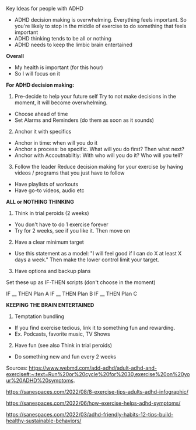 Key Ideas for people with ADHD
- ADHD decision making is overwhelming. Everything feels important. So you're likely to stop in the middle of exercise to do something that feels important
- ADHD thinking tends to be all or nothing
- ADHD needs to keep the limbic brain entertained

**Overall**
- My health is important (for this hour)
- So I will focus on it

**For ADHD decision making:**
1. Pre-decide to help your future self
Try to not make decisions in the moment, it will become overwhelming. 

- Choose ahead of time
- Set Alarms and Reminders (do them as soon as it sounds)

2. Anchor it with specifics
- Anchor in time: when will you do it
- Anchor a process: be specific. What will you do first? Then what next?
- Anchor with Accoutnabiltiy: With who will you do it? Who will you tell?

3. Follow the leader
Reduce decision making for your exercise by having videos / programs that you just have to follow

- Have playlists of workouts
- Have go-to videos, audio etc

**ALL or NOTHING THINKING**

1. Think in trial peroids (2 weeks)
- You don't have to do 1 exercise forever
- Try for 2 weeks, see if you like it. Then move on

2. Have a clear minimum target
- Use this statement as a model: 
"I will feel good if I can do X at least X days a week." 
Then make the lower control limit your target.

3. Have options and backup plans

Set these up as IF-THEN scripts (don't choose in the moment)

IF __ THEN Plan A
IF __ THEN Plan B
IF __ THEN Plan C


**KEEPING THE BRAIN ENTERTAINED**

1. Temptation bundling
- If you find exercise tedious, link it to something fun and rewarding.
- Ex. Podcasts, favorite music, TV Shows

2. Have fun (see also Think in trial peroids)
- Do something new and fun every 2 weeks




Sources: 
https://www.webmd.com/add-adhd/adult-adhd-and-exercise#:~:text=Run%20or%20cycle%20for%2030,exercise%20on%20your%20ADHD%20symptoms.

https://sanespaces.com/2022/08/8-exercise-tips-adults-adhd-infographic/

https://sanespaces.com/2022/06/how-exercise-helps-adhd-symptoms/

https://sanespaces.com/2022/03/adhd-friendly-habits-12-tips-build-healthy-sustainable-behaviors/